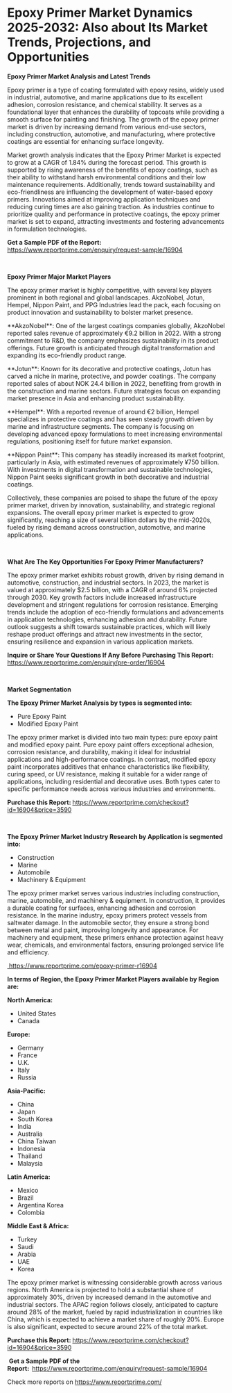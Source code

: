 <p><h1>Epoxy Primer Market Dynamics 2025-2032: Also about Its Market Trends, Projections, and Opportunities</h1></p><p><strong>Epoxy Primer Market Analysis and Latest Trends</strong></p>
<p><p>Epoxy primer is a type of coating formulated with epoxy resins, widely used in industrial, automotive, and marine applications due to its excellent adhesion, corrosion resistance, and chemical stability. It serves as a foundational layer that enhances the durability of topcoats while providing a smooth surface for painting and finishing. The growth of the epoxy primer market is driven by increasing demand from various end-use sectors, including construction, automotive, and manufacturing, where protective coatings are essential for enhancing surface longevity.</p><p>Market growth analysis indicates that the Epoxy Primer Market is expected to grow at a CAGR of 1.84% during the forecast period. This growth is supported by rising awareness of the benefits of epoxy coatings, such as their ability to withstand harsh environmental conditions and their low maintenance requirements. Additionally, trends toward sustainability and eco-friendliness are influencing the development of water-based epoxy primers. Innovations aimed at improving application techniques and reducing curing times are also gaining traction. As industries continue to prioritize quality and performance in protective coatings, the epoxy primer market is set to expand, attracting investments and fostering advancements in formulation technologies.</p></p>
<p><strong>Get a Sample PDF of the Report:&nbsp;</strong> <a href="https://www.reportprime.com/enquiry/request-sample/16904?utm_campaign=3038&utm_medium=2&utm_source=Github&utm_content=ia&utm_term=18032025&utm_id=epoxy-primer">https://www.reportprime.com/enquiry/request-sample/16904</a></p>
<p>&nbsp;</p>
<p><strong>Epoxy Primer Major Market Players</strong></p>
<p><p>The epoxy primer market is highly competitive, with several key players prominent in both regional and global landscapes. AkzoNobel, Jotun, Hempel, Nippon Paint, and PPG Industries lead the pack, each focusing on product innovation and sustainability to bolster market presence. </p><p>**AkzoNobel**: One of the largest coatings companies globally, AkzoNobel reported sales revenue of approximately €9.2 billion in 2022. With a strong commitment to R&D, the company emphasizes sustainability in its product offerings. Future growth is anticipated through digital transformation and expanding its eco-friendly product range.</p><p>**Jotun**: Known for its decorative and protective coatings, Jotun has carved a niche in marine, protective, and powder coatings. The company reported sales of about NOK 24.4 billion in 2022, benefiting from growth in the construction and marine sectors. Future strategies focus on expanding market presence in Asia and enhancing product sustainability.</p><p>**Hempel**: With a reported revenue of around €2 billion, Hempel specializes in protective coatings and has seen steady growth driven by marine and infrastructure segments. The company is focusing on developing advanced epoxy formulations to meet increasing environmental regulations, positioning itself for future market expansion.</p><p>**Nippon Paint**: This company has steadily increased its market footprint, particularly in Asia, with estimated revenues of approximately ¥750 billion. With investments in digital transformation and sustainable technologies, Nippon Paint seeks significant growth in both decorative and industrial coatings.</p><p>Collectively, these companies are poised to shape the future of the epoxy primer market, driven by innovation, sustainability, and strategic regional expansions. The overall epoxy primer market is expected to grow significantly, reaching a size of several billion dollars by the mid-2020s, fueled by rising demand across construction, automotive, and marine applications.</p></p>
<p>&nbsp;</p>
<p><strong>What Are The Key Opportunities For Epoxy Primer Manufacturers?</strong></p>
<p><p>The epoxy primer market exhibits robust growth, driven by rising demand in automotive, construction, and industrial sectors. In 2023, the market is valued at approximately $2.5 billion, with a CAGR of around 6% projected through 2030. Key growth factors include increased infrastructure development and stringent regulations for corrosion resistance. Emerging trends include the adoption of eco-friendly formulations and advancements in application technologies, enhancing adhesion and durability. Future outlook suggests a shift towards sustainable practices, which will likely reshape product offerings and attract new investments in the sector, ensuring resilience and expansion in various application markets.</p></p>
<p><strong>Inquire or Share Your Questions If Any Before Purchasing This Report:</strong> <a href="https://www.reportprime.com/enquiry/pre-order/16904?utm_campaign=3038&utm_medium=2&utm_source=Github&utm_content=ia&utm_term=18032025&utm_id=epoxy-primer">https://www.reportprime.com/enquiry/pre-order/16904</a></p>
<p>&nbsp;</p>
<p><strong>Market Segmentation</strong></p>
<p><strong>The Epoxy Primer Market Analysis by types is segmented into:</strong></p>
<p><ul><li>Pure Epoxy Paint</li><li>Modified Epoxy Paint</li></ul></p>
<p><p>The epoxy primer market is divided into two main types: pure epoxy paint and modified epoxy paint. Pure epoxy paint offers exceptional adhesion, corrosion resistance, and durability, making it ideal for industrial applications and high-performance coatings. In contrast, modified epoxy paint incorporates additives that enhance characteristics like flexibility, curing speed, or UV resistance, making it suitable for a wider range of applications, including residential and decorative uses. Both types cater to specific performance needs across various industries and environments.</p></p>
<p><strong>Purchase this Report:&nbsp;</strong><a href="https://www.reportprime.com/checkout?id=16904&price=3590&utm_campaign=3038&utm_medium=2&utm_source=Github&utm_content=ia&utm_term=18032025&utm_id=epoxy-primer">https://www.reportprime.com/checkout?id=16904&price=3590</a></p>
<p>&nbsp;</p>
<p><strong>The Epoxy Primer Market Industry Research by Application is segmented into:</strong></p>
<p><ul><li>Construction</li><li>Marine</li><li>Automobile</li><li>Machinery & Equipment</li></ul></p>
<p><p>The epoxy primer market serves various industries including construction, marine, automobile, and machinery & equipment. In construction, it provides a durable coating for surfaces, enhancing adhesion and corrosion resistance. In the marine industry, epoxy primers protect vessels from saltwater damage. In the automobile sector, they ensure a strong bond between metal and paint, improving longevity and appearance. For machinery and equipment, these primers enhance protection against heavy wear, chemicals, and environmental factors, ensuring prolonged service life and efficiency.</p></p>
<p><a href="https://www.reportprime.com/epoxy-primer-r16904?utm_campaign=3038&utm_medium=2&utm_source=Github&utm_content=ia&utm_term=18032025&utm_id=epoxy-primer">&nbsp;https://www.reportprime.com/epoxy-primer-r16904</a></p>
<p><strong>In terms of Region, the Epoxy Primer Market Players available by Region are:</strong></p>
<p>
    <p> <strong> North America: </strong>
        <ul>
            <li>United States</li>
            <li>Canada</li>
        </ul>
        </p> 
    <p> <strong> Europe: </strong>
        <ul>
            <li>Germany</li>
            <li>France</li>
            <li>U.K.</li>
            <li>Italy</li>
            <li>Russia</li>
        </ul>
        </p> 
    <p> <strong> Asia-Pacific: </strong>
        <ul>
            <li>China</li>
            <li>Japan</li>
            <li>South Korea</li>
            <li>India</li>
            <li>Australia</li>
            <li>China Taiwan</li>
            <li>Indonesia</li>
            <li>Thailand</li>
            <li>Malaysia</li>
        </ul>
        </p> 
    <p> <strong> Latin America: </strong>
        <ul>
            <li>Mexico</li>
            <li>Brazil</li>
            <li>Argentina Korea</li>
            <li>Colombia</li>
        </ul>
        </p> 
    <p> <strong> Middle East & Africa: </strong>
        <ul>
            <li>Turkey</li>
            <li>Saudi</li>
            <li>Arabia</li>
            <li>UAE</li>
            <li>Korea</li>
        </ul>
    </p>
    </p>
<p><p>The epoxy primer market is witnessing considerable growth across various regions. North America is projected to hold a substantial share of approximately 30%, driven by increased demand in the automotive and industrial sectors. The APAC region follows closely, anticipated to capture around 28% of the market, fueled by rapid industrialization in countries like China, which is expected to achieve a market share of roughly 20%. Europe is also significant, expected to secure around 22% of the total market.</p></p>
<p><strong>Purchase this Report: </strong><a href="https://www.reportprime.com/checkout?id=16904&price=3590&utm_campaign=3038&utm_medium=2&utm_source=Github&utm_content=ia&utm_term=18032025&utm_id=epoxy-primer">https://www.reportprime.com/checkout?id=16904&price=3590</a></p>
<p>&nbsp;<strong>Get a Sample PDF of the Report:&nbsp;&nbsp;</strong><a href="https://www.reportprime.com/enquiry/request-sample/16904?utm_campaign=3038&utm_medium=2&utm_source=Github&utm_content=ia&utm_term=18032025&utm_id=epoxy-primer">https://www.reportprime.com/enquiry/request-sample/16904</a></p>
<p><strong></strong></p>
<p>Check more reports on <a href="https://www.reportprime.com/?utm_campaign=3038&utm_medium=2&utm_source=Github&utm_content=ia&utm_term=18032025&utm_id=epoxy-primer">https://www.reportprime.com/</a></p>
